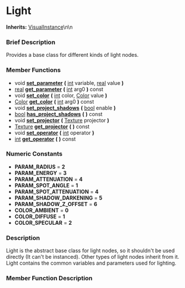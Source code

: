 #  Light  
**Inherits:** [VisualInstance](class_visualinstance)\\n\\n
###  Brief Description  
Provides a base class for different kinds of light nodes.

###  Member Functions 
  * void  **[set_parameter](#set_parameter)**  **(** [int](class_int) variable, [real](class_real) value  **)**
  * [real](class_real)  **[get_parameter](#get_parameter)**  **(** [int](class_int) arg0  **)** const
  * void  **[set_color](#set_color)**  **(** [int](class_int) color, [Color](class_color) value  **)**
  * [Color](class_color)  **[get_color](#get_color)**  **(** [int](class_int) arg0  **)** const
  * void  **[set_project_shadows](#set_project_shadows)**  **(** [bool](class_bool) enable  **)**
  * [bool](class_bool)  **[has_project_shadows](#has_project_shadows)**  **(** **)** const
  * void  **[set_projector](#set_projector)**  **(** [Texture](class_texture) projector  **)**
  * [Texture](class_texture)  **[get_projector](#get_projector)**  **(** **)** const
  * void  **[set_operator](#set_operator)**  **(** [int](class_int) operator  **)**
  * [int](class_int)  **[get_operator](#get_operator)**  **(** **)** const

###  Numeric Constants  
  * **PARAM_RADIUS** = **2**
  * **PARAM_ENERGY** = **3**
  * **PARAM_ATTENUATION** = **4**
  * **PARAM_SPOT_ANGLE** = **1**
  * **PARAM_SPOT_ATTENUATION** = **4**
  * **PARAM_SHADOW_DARKENING** = **5**
  * **PARAM_SHADOW_Z_OFFSET** = **6**
  * **COLOR_AMBIENT** = **0**
  * **COLOR_DIFFUSE** = **1**
  * **COLOR_SPECULAR** = **2**

###  Description  
Light is the abstract base class for light nodes, so it shouldn't be used directly (It can't be instanced). Other types of light nodes inherit from it. Light contains the common variables and parameters used for lighting.

###  Member Function Description  
